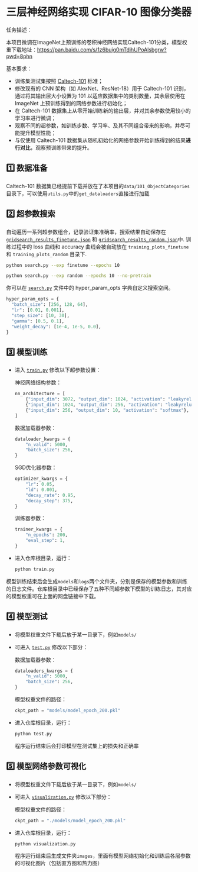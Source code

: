 # 三层神经网络实现 CIFAR-10 图像分类器

任务描述：

本项目微调在ImageNet上预训练的卷积神经网络实现Caltech-101分类，模型权重下载地址：https://pan.baidu.com/s/1z6buig0mTdihUPoAlsbgrw?pwd=8phn

基本要求：
* 训练集测试集按照 [Caltech-101](https://data.caltech.edu/records/mzrjq-6wc02) 标准；
* 修改现有的 CNN 架构（如 AlexNet、ResNet-18）用于 Caltech-101 识别，通过将其输出层大小设置为 101 以适应数据集中的类别数量，其余层使用在 ImageNet 上预训练得到的网络参数进行初始化；
* 在 Caltech-101 数据集上从零开始训练新的输出层，并对其余参数使用较小的学习率进行微调；
* 观察不同的超参数，如训练步数、学习率、及其不同组合带来的影响，并尽可能提升模型性能；
* 与仅使用 Caltech-101 数据集从随机初始化的网络参数开始训练得到的结果**进行对比**，观察预训练带来的提升。

## 1️⃣ 数据准备
Caltech-101 数据集已经提前下载并放在了本项目的`data/101_ObjectCategories`目录下，可以使用`utils.py`中的`get_dataloaders`直接进行加载

## 2️⃣ 超参数搜索
自动遍历一系列超参数组合，记录验证集准确率，搜索结果自动保存在 [`gridsearch_results_finetune.json`](gridsearch_results_finetune.json) 和  [`gridsearch_results_random.json`](gridsearch_results_random.json)中. 训练过程中的 loss 曲线和 accuracy 曲线会被自动放在 `training_plots_finetune` 和 `training_plots_random` 目录下.

``` bash
python search.py --exp finetune --epochs 10 
``` 

``` bash
python search.py --exp random --epochs 10 --no-pretrain 
``` 
你可以在 [`search.py`](search.py) 文件中的 hyper_param_opts 字典自定义搜索空间。

  ```python
hyper_param_opts = {
    "batch_size": [256, 128, 64],
    "lr": [0.01, 0.001],
    "step_size": [10, 30],
    "gamma": [0.5, 0.1],
    "weight_decay": [1e-4, 1e-5, 0.0],
}
  ```

## 3️⃣ 模型训练

* 进入 [`train.py`](train.py) 修改以下超参数设置：

  神经网络结构参数：

  ```python
  nn_architecture = [
      {"input_dim": 3072, "output_dim": 1024, "activation": "leakyrelu"},
      {"input_dim": 1024, "output_dim": 256, "activation": "leakyrelu"},
      {"input_dim": 256, "output_dim": 10, "activation": "softmax"},
  ] 
  ```

  数据加载器参数：

  ```python
  dataloader_kwargs = {
      "n_valid": 5000,
      "batch_size": 256,
  }  
  ```

  SGD优化器参数：

  ```python
  optimizer_kwargs = {
      "lr": 0.05,
      "ld": 0.001,
      "decay_rate": 0.95,
      "decay_step": 375,
  }  
  ```

  训练器参数：

  ```python
  trainer_kwargs = {
      "n_epochs": 200,
      "eval_step": 1,
  } 
  ```
  
* 进入仓库根目录，运行：

  ```bash
  python train.py
  ```
  
模型训练结束后会生成`models`和`logs`两个文件夹，分别是保存的模型参数和训练的日志文件。仓库根目录中已经保存了五种不同超参数下模型的训练日志，其对应的模型权重可在上面的网盘链接中下载。

## 4️⃣ 模型测试

* 将模型权重文件下载后放于某一目录下，例如`models/`

* 可进入 [`test.py`](test.py) 修改以下部分：

  数据加载器参数：

  ```python
  dataloaders_kwargs = {
      "n_valid": 5000,
      "batch_size": 256,
  }
  ```

  模型权重文件的路径：

  ```python
  ckpt_path = "models/model_epoch_200.pkl"
  ```

* 进入仓库根目录，运行：

  ```python
  python test.py
  ```
  程序运行结束后会打印模型在测试集上的损失和正确率
  
## 5️⃣ 模型网络参数可视化

* 将模型权重文件下载后放于某一目录下，例如`models/`

* 可进入 [`visualization.py`](visualization.py) 修改以下部分：

  模型权重文件的路径：

  ```python
  ckpt_path = "./models/model_epoch_200.pkl"
  ```

* 进入仓库根目录，运行：

  ```python
  python visualization.py
  ```
  程序运行结束后生成文件夹`images`，里面有模型网络初始化和训练后各层参数的可视化图片（包括直方图和热力图）